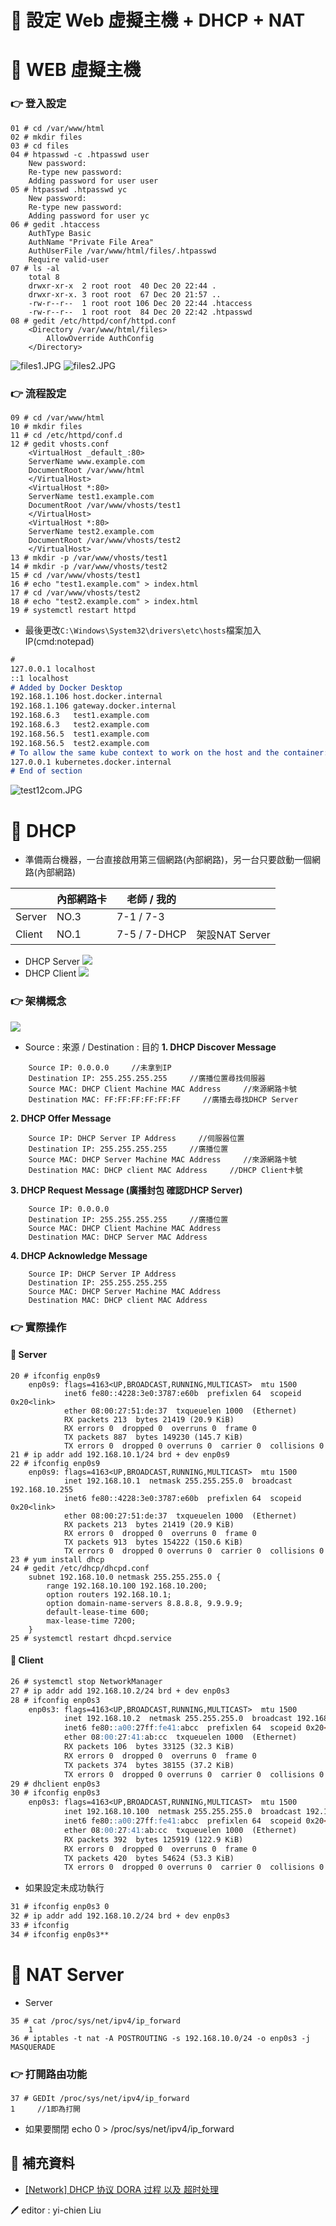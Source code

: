 # 📝 設定 Web 虚擬主機 + DHCP + NAT
# 📖 WEB 虛擬主機
### 👉 登入設定
```
01 # cd /var/www/html
02 # mkdir files
03 # cd files
04 # htpasswd -c .htpasswd user
    New password: 
    Re-type new password: 
    Adding password for user user
05 # htpasswd .htpasswd yc
    New password: 
    Re-type new password: 
    Adding password for user yc
06 # gedit .htaccess
    AuthType Basic
    AuthName "Private File Area"
    AuthUserFile /var/www/html/files/.htpasswd
    Require valid-user
07 # ls -al
    total 8
    drwxr-xr-x  2 root root  40 Dec 20 22:44 .
    drwxr-xr-x. 3 root root  67 Dec 20 21:57 ..
    -rw-r--r--  1 root root 106 Dec 20 22:44 .htaccess
    -rw-r--r--  1 root root  84 Dec 20 22:42 .htpasswd
08 # gedit /etc/httpd/conf/httpd.conf
    <Directory /var/www/html/files>
        AllowOverride AuthConfig
    </Directory>
```
![files1.JPG](pic/files1.jpg)
![files2.JPG](pic/files2.jpg)

### 👉 流程設定
```
09 # cd /var/www/html
10 # mkdir files
11 # cd /etc/httpd/conf.d
12 # gedit vhosts.conf
    <VirtualHost _default_:80>
    ServerName www.example.com
    DocumentRoot /var/www/html
    </VirtualHost>
    <VirtualHost *:80>
    ServerName test1.example.com
    DocumentRoot /var/www/vhosts/test1
    </VirtualHost>
    <VirtualHost *:80>
    ServerName test2.example.com
    DocumentRoot /var/www/vhosts/test2
    </VirtualHost>
13 # mkdir -p /var/www/vhosts/test1
14 # mkdir -p /var/www/vhosts/test2
15 # cd /var/www/vhosts/test1
16 # echo "test1.example.com" > index.html
17 # cd /var/www/vhosts/test2
18 # echo "test2.example.com" > index.html
19 # systemctl restart httpd
```

* 最後更改`C:\Windows\System32\drivers\etc\hosts`檔案加入 IP(cmd:notepad)
```markdown
#
127.0.0.1 localhost
::1 localhost
# Added by Docker Desktop
192.168.1.106 host.docker.internal
192.168.1.106 gateway.docker.internal
192.168.6.3   test1.example.com
192.168.6.3   test2.example.com
192.168.56.5  test1.example.com
192.168.56.5  test2.example.com
# To allow the same kube context to work on the host and the container:
127.0.0.1 kubernetes.docker.internal
# End of section
```
![test12com.JPG](pic/test12com.jpg)

# 📖 DHCP
* 準備兩台機器，一台直接啟用第三個網路(內部網路)，另一台只要啟動一個網路(內部網路)

|  | 內部網路卡 | 老師 / 我的 |  |
| --- | --- | --- | --- |
| Server | NO.3 | 7-1 / 7-3 |  |
| Client | NO.1 | 7-5 / 7-DHCP | 架設NAT Server |
* DHCP Server
![](pic/dhcpserversetting)
* DHCP Client
![](pic/dhcpclientsetting)

### 👉 架構概念
![](pic/dhcp)
* Source : 來源 / Destination  : 目的
**1. DHCP Discover Message**
```
    Source IP: 0.0.0.0     //未拿到IP
    Destination IP: 255.255.255.255     //廣播位置尋找伺服器
    Source MAC: DHCP Client Machine MAC Address     //來源網路卡號
    Destination MAC: FF:FF:FF:FF:FF:FF     //廣播去尋找DHCP Server
```
**2. DHCP Offer Message**
```
    Source IP: DHCP Server IP Address     //伺服器位置
    Destination IP: 255.255.255.255     //廣播位置
    Source MAC: DHCP Server Machine MAC Address     //來源網路卡號
    Destination MAC: DHCP client MAC Address     //DHCP Client卡號
```
**3. DHCP Request Message (廣播封包 確認DHCP Server)**
```
    Source IP: 0.0.0.0
    Destination IP: 255.255.255.255     //廣播位置
    Source MAC: DHCP Client Machine MAC Address
    Destination MAC: DHCP Server MAC Address
```
**4. DHCP Acknowledge Message**
```
    Source IP: DHCP Server IP Address
    Destination IP: 255.255.255.255
    Source MAC: DHCP Server Machine MAC Address
    Destination MAC: DHCP client MAC Address
```
### 👉 實際操作
#### 📍 Server
```
20 # ifconfig enp0s9
    enp0s9: flags=4163<UP,BROADCAST,RUNNING,MULTICAST>  mtu 1500
            inet6 fe80::4228:3e0:3787:e60b  prefixlen 64  scopeid 0x20<link>
            ether 08:00:27:51:de:37  txqueuelen 1000  (Ethernet)
            RX packets 213  bytes 21419 (20.9 KiB)
            RX errors 0  dropped 0  overruns 0  frame 0
            TX packets 887  bytes 149230 (145.7 KiB)
            TX errors 0  dropped 0 overruns 0  carrier 0  collisions 0
21 # ip addr add 192.168.10.1/24 brd + dev enp0s9
22 # ifconfig enp0s9
    enp0s9: flags=4163<UP,BROADCAST,RUNNING,MULTICAST>  mtu 1500
            inet 192.168.10.1  netmask 255.255.255.0  broadcast 192.168.10.255
            inet6 fe80::4228:3e0:3787:e60b  prefixlen 64  scopeid 0x20<link>
            ether 08:00:27:51:de:37  txqueuelen 1000  (Ethernet)
            RX packets 213  bytes 21419 (20.9 KiB)
            RX errors 0  dropped 0  overruns 0  frame 0
            TX packets 913  bytes 154222 (150.6 KiB)
            TX errors 0  dropped 0 overruns 0  carrier 0  collisions 0
23 # yum install dhcp
24 # gedit /etc/dhcp/dhcpd.conf
    subnet 192.168.10.0 netmask 255.255.255.0 {
        range 192.168.10.100 192.168.10.200;
        option routers 192.168.10.1;
        option domain-name-servers 8.8.8.8, 9.9.9.9;
        default-lease-time 600;
        max-lease-time 7200;
    }
25 # systemctl restart dhcpd.service
```
#### 📍 Client
```markdown
26 # systemctl stop NetworkManager
27 # ip addr add 192.168.10.2/24 brd + dev enp0s3
28 # ifconfig enp0s3
    enp0s3: flags=4163<UP,BROADCAST,RUNNING,MULTICAST>  mtu 1500
            inet 192.168.10.2  netmask 255.255.255.0  broadcast 192.168.10.255
            inet6 fe80::a00:27ff:fe41:abcc  prefixlen 64  scopeid 0x20<link>
            ether 08:00:27:41:ab:cc  txqueuelen 1000  (Ethernet)
            RX packets 106  bytes 33125 (32.3 KiB)
            RX errors 0  dropped 0  overruns 0  frame 0
            TX packets 374  bytes 38155 (37.2 KiB)
            TX errors 0  dropped 0 overruns 0  carrier 0  collisions 0
29 # dhclient enp0s3
30 # ifconfig enp0s3
    enp0s3: flags=4163<UP,BROADCAST,RUNNING,MULTICAST>  mtu 1500
            inet 192.168.10.100  netmask 255.255.255.0  broadcast 192.168.10.255
            inet6 fe80::a00:27ff:fe41:abcc  prefixlen 64  scopeid 0x20<link>
            ether 08:00:27:41:ab:cc  txqueuelen 1000  (Ethernet)
            RX packets 392  bytes 125919 (122.9 KiB)
            RX errors 0  dropped 0  overruns 0  frame 0
            TX packets 420  bytes 54624 (53.3 KiB)
            TX errors 0  dropped 0 overruns 0  carrier 0  collisions 0
```
* 如果設定未成功執行 
```markdown
31 # ifconfig enp0s3 0
32 # ip addr add 192.168.10.2/24 brd + dev enp0s3
33 # ifconfig
34 # ifconfig enp0s3**
```
# 📖 NAT Server
* Server
```
35 # cat /proc/sys/net/ipv4/ip_forward
    1    
36 # iptables -t nat -A POSTROUTING -s 192.168.10.0/24 -o enp0s3 -j MASQUERADE
```

### 👉 打開路由功能
```
37 # GEDIt /proc/sys/net/ipv4/ip_forward
1     //1即為打開
```
* 如果要關閉  echo 0 > /proc/sys/net/ipv4/ip_forward


## 📖 補充資料
* [[Network] DHCP 协议 DORA 过程 以及 超时处理](https://www.cnblogs.com/herryzz/p/13475197.html)



🖊️ editor : yi-chien Liu

